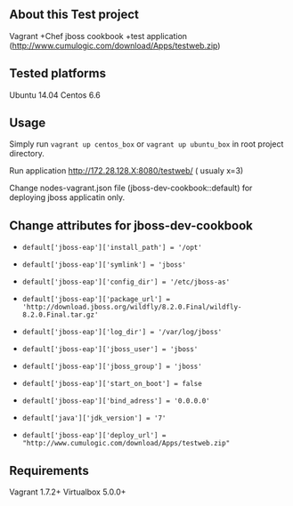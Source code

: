About this Test project
-----

Vagrant +Chef jboss cookbook +test application (http://www.cumulogic.com/download/Apps/testweb.zip)

Tested platforms
-----
Ubuntu 14.04
Centos 6.6

Usage
-----

Simply run `vagrant up centos_box` or `vagrant up ubuntu_box` in root project directory.

Run application http://172.28.128.X:8080/testweb/ ( usualy x=3)

Change nodes-vagrant.json file (jboss-dev-cookbook::default) for deploying jboss applicatin only.

Change attributes for jboss-dev-cookbook
-----

* `default['jboss-eap']['install_path'] = '/opt'`
* `default['jboss-eap']['symlink'] = 'jboss'`
* `default['jboss-eap']['config_dir'] = '/etc/jboss-as'`
* `default['jboss-eap']['package_url'] = 'http://download.jboss.org/wildfly/8.2.0.Final/wildfly-8.2.0.Final.tar.gz'`
* `default['jboss-eap']['log_dir'] = '/var/log/jboss'`
* `default['jboss-eap']['jboss_user'] = 'jboss'`
* `default['jboss-eap']['jboss_group'] = 'jboss'`
* `default['jboss-eap']['start_on_boot'] = false`
* `default['jboss-eap']['bind_adress'] = '0.0.0.0'`
* `default['java']['jdk_version'] = '7'`

* `default['jboss-eap']['deploy_url'] = "http://www.cumulogic.com/download/Apps/testweb.zip"`

Requirements
-----

Vagrant 1.7.2+
Virtualbox 5.0.0+ 
